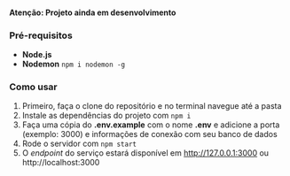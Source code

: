 #### Atenção: Projeto ainda em desenvolvimento

### Pré-requisitos

- **Node.js**
- **Nodemon** `npm i nodemon -g`

### Como usar

1. Primeiro, faça o clone do repositório e no terminal navegue até a pasta
2. Instale as dependências do projeto com `npm i`
3. Faça uma cópia do **.env.example** com o nome **.env** e adicione a porta (exemplo: 3000) e informações de conexão com seu banco de dados
4. Rode o servidor com `npm start`
5. O *endpoint* do serviço estará disponível em http://127.0.0.1:3000 ou http://localhost:3000
